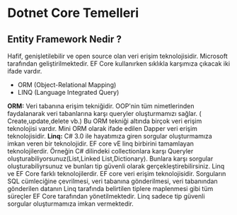 # Dotnet Core Temelleri
## Entity Framework Nedir ?

Hafif, genişletilebilir ve open source olan veri erişim teknolojisidir. Microsoft tarafından geliştirilmektedir.
EF Core kullanırken sıklıkla karşımıza çıkacak iki ifade vardır. 

- ORM (Object-Relational Mapping)
- LINQ (Language Integrated Query)

**ORM:** Veri tabanına erişim tekniğidir. OOP'nin tüm nimetlerinden faydalanarak veri tabanlarına karşı queryler oluşturmamızı sağlar. ( Create,update,delete vb.)
Bu ORM tekniği altında birçok veri erişim teknolojisi vardır. Mini ORM olarak ifade edilen Dapper  veri erişim teknolojisidir. 
**Linq:** C# 3.0 ile hayatımıza giren sorgular oluşturmamıza imkan veren bir teknolojidir. EF core vE linq birbirini tamamlayan teknolojilerdir. Örneğin C# dilindeki collectionlara karşı Queryler oluşturabiliyorsunuz(List,Linked List,Dictionary). Bunlara karşı sorgular oluşturabiliyrsunuz ve bunları tip güvenli olarak gerçekleştirebilirsiniz. Linq ve EF Core farklı teknolojilerdir. EF core veri erişim teknolojisidir. Sorguların SQL cümleciğine çevrilmesi, veri tabanına gönderilmesi, veri tabanından gönderilen datanın Linq tarafında belirtilen tiplere maplenmesi gibi tüm süreçler EF Core tarafından yönetilmektedir. Linq sadece tip güvenli sorgular oluşturmamıza imkan vermektedir. 


